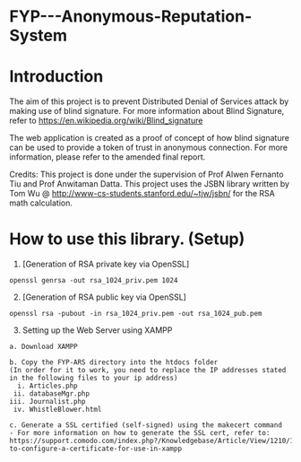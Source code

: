 # FYP---Anonymous-Reputation-System

Introduction
=======================
The aim of this project is to prevent Distributed Denial of Services attack by making use of blind signature. 
For more information about Blind Signature, refer to https://en.wikipedia.org/wiki/Blind_signature

The web application is created as a proof of concept of how blind signature can be used to provide a token of trust in anonymous connection. For more information, please refer to the amended final report. 

Credits: 
This project is done under the supervision of Prof Alwen Fernanto Tiu and Prof Anwitaman Datta. 
This project uses the JSBN library written by Tom Wu @ http://www-cs-students.stanford.edu/~tjw/jsbn/ for the RSA math calculation. 

How to use this library. (Setup)
=======================
1. [Generation of RSA private key via OpenSSL] 
```
openssl genrsa -out rsa_1024_priv.pem 1024
```
2. [Generation of RSA public key via OpenSSL] 
```
openssl rsa -pubout -in rsa_1024_priv.pem -out rsa_1024_pub.pem
```
3. Setting up the Web Server using XAMPP 
```
a. Download XAMPP 

b. Copy the FYP-ARS directory into the htdocs folder 
(In order for it to work, you need to replace the IP addresses stated in the following files to your ip address) 
  i. Articles.php
 ii. databaseMgr.php
iii. Journalist.php
 iv. WhistleBlower.html

c. Generate a SSL certified (self-signed) using the makecert command 
- For more information on how to generate the SSL cert, refer to:
https://support.comodo.com/index.php?/Knowledgebase/Article/View/1210/19/how-to-configure-a-certificate-for-use-in-xampp
```